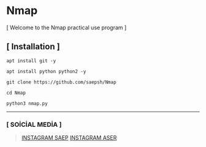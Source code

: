 # Nmap
[ Welcome to the Nmap practical use program ]
## [ Installation ]
``apt install git -y``

``apt install python python2 -y``

``git clone https://github.com/saepsh/Nmap``

``cd Nmap``

``python3 nmap.py``

------------------------
### [ SOİCİAL MEDİA ]
> [INSTAGRAM SAEP](https://Instagram.com/saep_official_/)
> [INSTAGRAM ASER](https://Instagram.com/aser_vant/)
